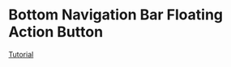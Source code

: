 # Bottom Navigation Bar Floating Action Button

[Tutorial](https://medium.com/coding-with-flutter/flutter-bottomappbar-navigation-with-fab-8b962bb55013)